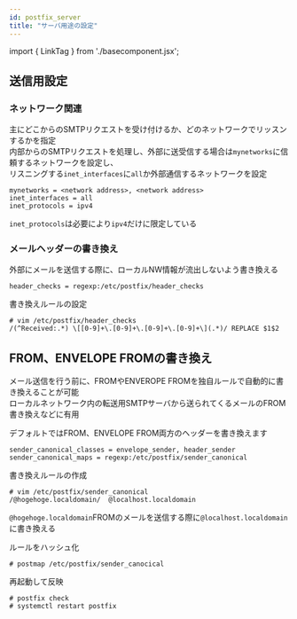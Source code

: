 ```yaml
---
id: postfix_server
title: "サーバ用途の設定"
---
```

import { LinkTag } from './basecomponent.jsx';

## 送信用設定

### ネットワーク関連  
主にどこからのSMTPリクエストを受け付けるか、どのネットワークでリッスンするかを指定  
内部からのSMTPリクエストを処理し、外部に送受信する場合は`mynetworks`に信頼するネットワークを設定し、  
リスニングする`inet_interfaces`に`all`か外部通信するネットワークを設定  

```
mynetworks = <network address>, <network address>
inet_interfaces = all
inet_protocols = ipv4
```

`inet_protocols`は必要により`ipv4`だけに限定している  

### メールヘッダーの書き換え  
外部にメールを送信する際に、ローカルNW情報が流出しないよう書き換える  

```
header_checks = regexp:/etc/postfix/header_checks
```

書き換えルールの設定  

```
# vim /etc/postfix/header_checks
/(^Received:.*) \[[0-9]+\.[0-9]+\.[0-9]+\.[0-9]+\](.*)/ REPLACE $1$2
```

## FROM、ENVELOPE FROMの書き換え
メール送信を行う前に、FROMやENVEROPE FROMを独自ルールで自動的に書き換えることが可能  
ローカルネットワーク内の転送用SMTPサーバから送られてくるメールのFROM書き換えなどに有用  

デフォルトではFROM、ENVELOPE FROM両方のヘッダーを書き換えます  

```
sender_canonical_classes = envelope_sender, header_sender
sender_canonical_maps = regexp:/etc/postfix/sender_canonical
```

書き換えルールの作成  

```
# vim /etc/postfix/sender_canonical
/@hogehoge.localdomain/  @localhost.localdomain
```

`@hogehoge.localdomain`FROMのメールを送信する際に`@localhost.localdomain`に書き換える  

ルールをハッシュ化  

```
# postmap /etc/postfix/sender_canocical
```

再起動して反映  

```
# postfix check
# systemctl restart postfix
```

